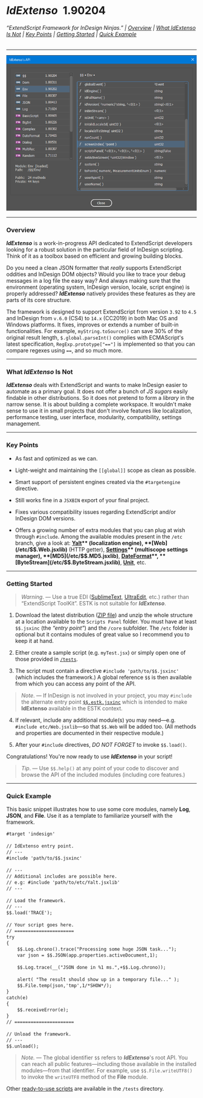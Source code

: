 # *IdExtenso*  1.90204

###### *“ExtendScript Framework for InDesign Ninjas.”* | [Overview](#overview) | [What IdExtenso Is Not](#what-idextenso-is-not) | [Key Points](#key-points) | [Getting Started](#getting-started) | [Quick Example](#quick-example)

-----

![IdExtenso's API](screenshot.png)

-----

### Overview

***IdExtenso*** is a work-in-progress API dedicated to ExtendScript developers looking for a robust solution in the particular field of InDesign scripting. Think of it as a toolbox based on efficient and growing building blocks.

Do you need a clean JSON formatter that *really* supports ExtendScript oddities and InDesign DOM objects? Would you like to trace your debug messages in a log file the easy way? And always making sure that the environment (operating system, InDesign version, locale, script engine) is properly addressed? ***IdExtenso*** natively provides these features as they are parts of its core structure.

The framework is designed to support ExtendScript from version `3.92` to `4.5` and InDesign from `v.6.0` (CS4) to `14.x` (CC2019) in both Mac OS and Windows platforms. It fixes, improves or extends a number of built-in functionalities. For example, `myString.toSource()` can save 30% of the original result length, `$.global.parseInt()` complies with ECMAScript's latest specification, `RegExp.prototype["=="]` is implemented so that you can compare regexes using `==`, and so much more.

-----

### What *IdExtenso* Is Not

***IdExtenso*** deals with ExtendScript and wants to make InDesign easier to automate as a primary goal. It does not offer a bunch of _JS sugars_ easily findable in other distributions. So it does not pretend to form a *library* in the narrow sense. It is about building a complete workspace. It wouldn't make sense to use it in small projects that don't involve features like localization, performance testing, user interface, modularity, compatibility, settings management.

-----

### Key Points

- As fast and optimized as we can.

- Light-weight and maintaining the `[[global]]` scope as clean as possible.

- Smart support of persistent engines created via the `#targetengine` directive.

- Still works fine in a `JSXBIN` export of your final project.

- Fixes various compatibility issues regarding ExtendScript and/or InDesign DOM versions.

- Offers a growing number of extra modules that you can plug at wish through `#include`. Among the available modules present in the `/etc` branch, give a look at: **[Yalt](/etc/$$.Yalt.jsxlib)** (localization engine), **[Web](/etc/$$.Web.jsxlib)** (HTTP getter), **[Settings](/etc/$$.Settings.jsxlib)** (multiscope settings manager), **[MD5](/etc/$$.MD5.jsxlib)**, **[DateFormat](/etc/$$.DateFormat.jsxlib)**, **[ByteStream](/etc/$$.ByteStream.jsxlib)**, **[Unit](/etc/$$.Unit.jsxlib)**, etc.

-----

### Getting Started

> *Warning*. — Use a true EDI ([SublimeText](https://www.sublimetext.com), [UltraEdit](http://www.ultraedit.com), etc.) rather than “ExtendScript ToolKit”. ESTK is not suitable for ***IdExtenso***.

1. Download the latest distribution ([ZIP file](https://github.com/indiscripts/IdExtenso/archive/master.zip)) and unzip the whole structure at a location available to the `Scripts Panel` folder. You must have at least `$$.jsxinc` (the _“entry point”_) and the `/core` subfolder. The `/etc` folder is optional but it contains modules of great value so I recommend you to keep it at hand.

2. Either create a sample script (e.g. `myTest.jsx`) or simply open one of those provided in [`/tests`](tests). 

3. The script must contain a directive `#include 'path/to/$$.jsxinc'` (which includes the framework.) A global reference `$$` is then available from which you can access any point of the API.

> *Note*. — If InDesign is not involved in your project, you may `#include` the alternate entry point [`$$.estk.jsxinc`]($$.estk.jsxinc) which is intended to make **IdExtenso** available in the ESTK context.

4. If relevant, include any additional module(s) you may need—e.g. `#include etc/Web.jsxlib`—so that `$$.Web` will be added too. (All methods and properties are documented in their respective module.)

5. After your `#include` directives, *DO NOT FORGET* to invoke `$$.load()`.

Congratulations! You're now ready to use ***IdExtenso*** in your script!

> *Tip*. — Use `$$.help()` at any point of your code to discover and browse the API of the included modules (including core features.) 

-----

### Quick Example

This basic snippet illustrates how to use some core modules, namely **Log**, **JSON**, and **File**. Use it as a template to familiarize yourself with the framework.

    #target 'indesign'

    // IdExtenso entry point.
    // ---
    #include 'path/to/$$.jsxinc'

    // ---
    // Additional includes are possible here.
    // e.g: #include 'path/to/etc/Yalt.jsxlib'
    // ---

    // Load the framework.
    // ---
    $$.load('TRACE');

    // Your script goes here.
    // ======================
    try
    {
	    $$.Log.chrono().trace("Processing some huge JSON task...");
	    var json = $$.JSON(app.properties.activeDocument,1);

	    $$.Log.trace(__("JSON done in %1 ms.",+$$.Log.chrono));
	
	    alert( "The result should show up in a temporary file..." );
	    $$.File.temp(json,'tmp',1/*SHOW*/);
    }
    catch(e)
    {
	    $$.receiveError(e);
    }
    // ======================

    // Unload the framework.
    // ---
    $$.unload();

> _Note._ — The global identifier `$$` refers to ***IdExtenso***'s root API. You can reach all public features—including those available in the installed modules—from that identifier. For example, use `$$.File.writeUTF8()` to invoke the `writeUTF8` method of the **File** module.

Other [ready-to-use scripts](tests) are available in the `/tests` directory.
